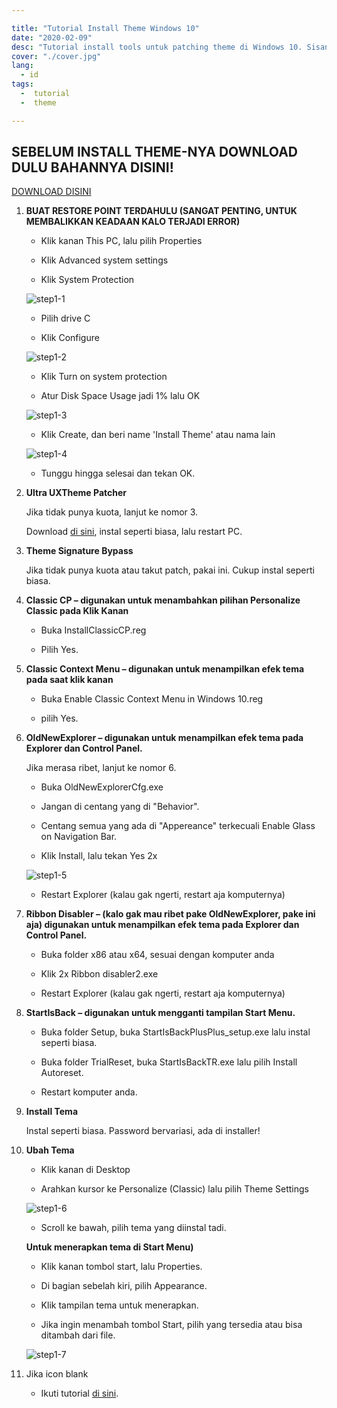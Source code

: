 ```yaml
---

title: "Tutorial Install Theme Windows 10"
date: "2020-02-09"
desc: "Tutorial install tools untuk patching theme di Windows 10. Sisanya kata kata pengganti biar card elementnya ga ngebug ok oce."
cover: "./cover.jpg"
lang:
  - id
tags:
  -  tutorial
  -  theme

---
```


## SEBELUM INSTALL THEME-NYA DOWNLOAD DULU BAHANNYA DISINI!

<a href="https://google.com" class="btn"><span class="name">DOWNLOAD DISINI</span></a>

1. **BUAT RESTORE POINT TERDAHULU (SANGAT PENTING, UNTUK MEMBALIKKAN KEADAAN KALO TERJADI ERROR)**

   - Klik kanan This PC, lalu pilih Properties

   - Klik Advanced system settings

   - Klik System Protection

   ![step1-1](./001.jpg)

   - Pilih drive C

   - Klik Configure
   
   ![step1-2](./002.jpg)

   - Klik Turn on system protection

   - Atur Disk Space Usage jadi 1% lalu OK
   
   ![step1-3](./003.jpg)

   - Klik Create, dan beri name 'Install Theme' atau nama lain
   
   ![step1-4](./004.jpg)

   - Tunggu hingga selesai dan tekan OK.

2. **Ultra UXTheme Patcher**

   Jika tidak punya kuota, lanjut ke nomor 3.
   
   Download [di sini](https://www.syssel.net/hoefs/software_uxtheme.php?lang=en), instal seperti biasa, lalu restart PC.

3. **Theme Signature Bypass**

   Jika tidak punya kuota atau takut patch, pakai ini. Cukup instal seperti biasa.

4. **Classic CP – digunakan untuk menambahkan pilihan Personalize Classic pada Klik Kanan**

   - Buka InstallClassicCP.reg

   - Pilih Yes.

5. **Classic Context Menu – digunakan untuk menampilkan efek tema pada saat klik kanan**

   - Buka Enable Classic Context Menu in Windows 10.reg

   - pilih Yes.

6. **OldNewExplorer – digunakan untuk menampilkan efek tema pada Explorer dan Control Panel.**
   
   Jika merasa ribet, lanjut ke nomor 6.

   - Buka OldNewExplorerCfg.exe

   - Jangan di centang yang di "Behavior".

   - Centang semua yang ada di "Appereance" terkecuali Enable Glass on Navigation Bar.

   - Klik Install, lalu tekan Yes 2x
   
   ![step1-5](./005.jpg)

   - Restart Explorer (kalau gak ngerti, restart aja komputernya)

7. **Ribbon Disabler – (kalo gak mau ribet pake OldNewExplorer, pake ini aja) digunakan untuk menampilkan efek tema pada Explorer dan Control Panel.**

   - Buka folder x86 atau x64, sesuai dengan komputer anda

   - Klik 2x Ribbon disabler2.exe

   - Restart Explorer (kalau gak ngerti, restart aja komputernya)

8. **StartIsBack – digunakan untuk mengganti tampilan Start Menu.**

   - Buka folder Setup, buka StartIsBackPlusPlus_setup.exe lalu instal seperti biasa.

   - Buka folder TrialReset, buka StartIsBackTR.exe lalu pilih Install Autoreset.
   
   - Restart komputer anda.
   
9. **Install Tema**

   Instal seperti biasa. Password bervariasi, ada di installer!

10. **Ubah Tema**

    - Klik kanan di Desktop

    - Arahkan kursor ke Personalize (Classic) lalu pilih Theme Settings
	
	![step1-6](./006.jpg)

    - Scroll ke bawah, pilih tema yang diinstal tadi.
	
	**Untuk menerapkan tema di Start Menu)**
	
    - Klik kanan tombol start, lalu Properties.
   
    - Di bagian sebelah kiri, pilih Appearance.
   
    - Klik tampilan tema untuk menerapkan.
   
    - Jika ingin menambah tombol Start, pilih yang tersedia atau bisa ditambah dari file.
	
	![step1-7](./007.jpg)
 
11. Jika icon blank

    - Ikuti tutorial [di sini](https://google.com).
